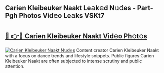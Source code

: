 ## Carien Kleibeuker Naakt Le𝚊k𝚎d N𝚞𝚍es - Part-Pgh Photos Vid𝚎o Le𝚊ks VSKt7

# <h2><a href="http://fb3xk1.evod.top/?m=Carien+Kleibeuker+Naakt">🔗 👉🔴 Carien Kleibeuker Naakt Vid𝚎o Ph𝚘t𝚘s</a></h2>

[![Carien Kleibeuker Naakt N𝚞d𝚎s](https://i.imgur.com/8V9OHl7.gif)](http://fb3xk1.evod.top/?m=Carien+Kleibeuker+Naakt)
Content creator Carien Kleibeuker Naakt with a focus on dance trends and lifestyle snippets. Public figures Carien Kleibeuker Naakt are often subjected to intense scrutiny and public attention. 

